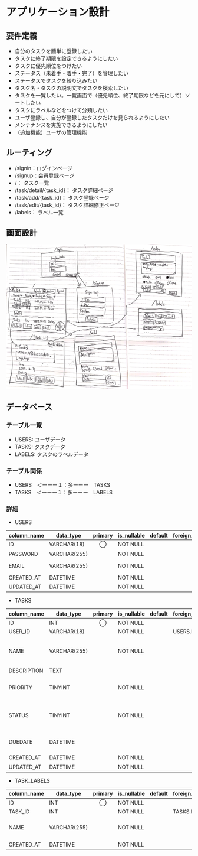 # アプリケーション設計

## 要件定義
- 自分のタスクを簡単に登録したい
- タスクに終了期限を設定できるようにしたい
- タスクに優先順位をつけたい
- ステータス（未着手・着手・完了）を管理したい
- ステータスでタスクを絞り込みたい
- タスク名・タスクの説明文でタスクを検索したい
- タスクを一覧したい。一覧画面で（優先順位、終了期限などを元にして）ソートしたい
- タスクにラベルなどをつけて分類したい
- ユーザ登録し、自分が登録したタスクだけを見られるようにしたい
- メンテナンスを実施できるようにしたい
-  （追加機能）ユーザの管理機能

## ルーティング

 - /signin：ログインページ
 - /signup：会員登録ページ
 - /： タスク一覧
 - /task/detail/{task_id}： タスク詳細ページ
 - /task/add/{task_id}： タスク登録ページ
 - /task/edit/{task_id}： タスク詳細修正ページ
 - /labels： ラベル一覧

## 画面設計

![gamen](dongheetodo_画面設計.jpg)

## データベース

### テーブル一覧

- USERS: ユーザデータ
- TASKS: タスクデータ
- LABELS: タスクのラベルデータ

### テーブル関係

- USERS　＜ーーー１：多ーーー　TASKS
- TASKS　＜ーーー１：多ーーー　LABELS

### 詳細

- USERS

column_name | data_type | primary | is_nullable | default | foreign_key | extra | comment
------------|-----------|:---------:|-------------|---------|--------|------|----|
ID        | VARCHAR(18) | ◯ | NOT NULL |   |  | |ユーザID
PASSWORD       | VARCHAR(255) | | NOT NULL |   |  |  | 暗号化されたパスワード
EMAIL        | VARCHAR(255) | | NOT NULL |   |  | | ex) donghee_kim@fablic.co.jp
CREATED_AT        | DATETIME |  | NOT NULL |   |  | | 作成時刻
UPDATED_AT        | DATETIME |  | NOT NULL |   |  | | 修正時刻

- TASKS

column_name | data_type | primary | is_nullable | default | foreign_key | extra | comment
------------|-----------|:---------:|-------------|---------|--------|------|----|
ID        | INT | ◯ | NOT NULL |   |  | AUTO_INCREMENT | タスクID
USER_ID | VARCHAR(18) | | NOT NULL | | USERS.ID | | | ユーザID
NAME        | VARCHAR(255) |  | NOT NULL |   |  | | タスク名 ex) iPhone11を買う
DESCRIPTION        | TEXT |  |  |   |  | | タスク内容
PRIORITY        | TINYINT |  | NOT NULL |   |  | |　優先順位（1: 低 2: 中 3: 高）
STATUS        | TINYINT |  | NOT NULL |   |  | | ステータス（1: 未着手 2: 着手 3: 完了）
DUEDATE        | DATETIME |  |  |   |  | | 終了期限 ex) 2019.09.12
CREATED_AT        | DATETIME |  | NOT NULL |   |  | | 作成時刻
UPDATED_AT        | DATETIME |  | NOT NULL |   |  | | 修正時刻

- TASK_LABELS

column_name | data_type | primary | is_nullable | default | foreign_key | extra | comment
------------|-----------|:---------:|-------------|---------|--------|------|----|
ID        | INT | ◯ | NOT NULL |   |  | AUTO_INCREMENT | ラベルID
TASK_ID | INT | | NOT NULL | | TASKS.ID | | | タスクID
NAME        | VARCHAR(255) |  | NOT NULL |   |  | | ラベル名 ex) 買い物
CREATED_AT        | DATETIME |  | NOT NULL |   |  | | 作成時刻
